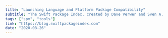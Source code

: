 ```yaml
---
title: "Launching Language and Platform Package Compatibility"
subtitle: "The Swift Package Index, created by Dave Verwer and Sven A. Schmidt, is a search engine for packages that support the Swift Package Manager. It aims to help developers make informed decisions about the dependencies for their projects. In this blog post, the Package Index team announce the launch of language and platform package compatibility, which provides even more relevant information about each package in the index. The Package Index really is a fantastic resource, and it's great to see continued improvements like this."
tags: ["spm", "tools"]
link: "https://blog.swiftpackageindex.com"
date: "2020-08-26"
---
```

